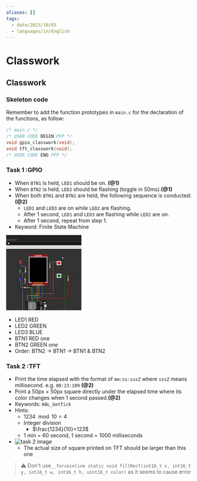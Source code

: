 ```yaml
---
aliases: []
tags:
  - date/2023/10/03
  - languages/in/English
---
```


# Classwork

## __Classwork__

### Skeleton code

Remember to add the function prototypes in `main.c` for the declaration of the functions, as follow:

```C
/* main.c */
/* USER CODE BEGIN PFP */
void gpio_classwork(void);
void tft_classwork(void);
/* USER CODE END PFP */
```

### __Task 1__ :GPIO

- When `BTN1` is held, `LED1` should be on. __(@1)__
- When `BTN2` is held, `LED2` should be flashing (toggle in 50ms).__(@1)__
- When both `BTN1` and `BTN2` are held, the following sequence is conducted:__(@2)__
  - `LED1` and `LED3` are on while `LED2` are flashing.
  - After 1 second, `LED1` and `LED3` are flashing while `LED2` are on.
  - After 1 second, repeat from step 1.
- Keyword: Finite State Machine

![task 1 image](zF0Q2Lg.gif)

- LED1 RED
- LED2 GREEN
- LED3 BLUE
- BTN1 RED one
- BTN2 GREEN one
- Order: BTN2 -> BTN1 -> BTN1 & BTN2

### __Task 2__ :TFT

- Print the time elapsed with the format of `mm:ss:sssZ` where `sssZ` means millisecond. e.g. `00:23:109` __(@2)__
- Print a 50px $\times$ 50px square directly under the elapsed time where its color changes when 1 second passed.__(@2)__
- Keywords: `HAL_GetTick`
- Hints:
  - ​$1234\mod10=4$
  - Integer division
    - $\frac{1234}{10}=123$
  - 1 min = 60 second, 1 second = 1000 milliseconds
- ​![task 2 image](2K6QaHR.gif)
  - The actual size of square printed on TFT should be larger than this one

> ⚠ Don't use`__forceinline static void fillRect(int16_t x, int16_t y, int16_t w, int16_t h, uint16_t color)` as it seems to cause error
